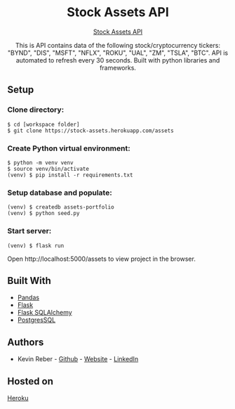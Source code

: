 <h1 align="center">
Stock Assets API
</h1>

<p align="center">
<a href="https://stock-assets.herokuapp.com/assets">Stock Assets API</a>
</p>

<p align="center">
This is API contains data of the following stock/cryptocurrency tickers: "BYND", "DIS", "MSFT", "NFLX", "ROKU", "UAL", "ZM", "TSLA", "BTC". API is automated to refresh every 30 seconds. Built with python libraries and frameworks.
</p>

## Setup
### Clone directory:
```
$ cd [workspace folder]
$ git clone https://stock-assets.herokuapp.com/assets
```

### Create Python virtual environment:
```
$ python -m venv venv
$ source venv/bin/activate
(venv) $ pip install -r requirements.txt
```

### Setup database and populate:
```
(venv) $ createdb assets-portfolio
(venv) $ python seed.py
```

### Start server:
```
(venv) $ flask run
```
Open http://localhost:5000/assets to view project in the browser.

## Built With
* [Pandas](https://pandas.pydata.org/)
* [Flask](https://flask.palletsprojects.com/en/1.1.x/)
* [Flask SQLAlchemy](https://flask-sqlalchemy.palletsprojects.com/en/2.x/)
* [PostgresSQL](https://www.postgresql.org/)

## Authors
* Kevin Reber - [Github](https://github.com/kevinreber) - [Website](https://www.kevinreber.dev/) - [LinkedIn](https://www.linkedin.com/in/kevin-reber-6a663860/)

## Hosted on 
[Heroku](https://www.heroku.com/)